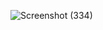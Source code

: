 
![Screenshot (334)](https://user-images.githubusercontent.com/67545874/165878989-c887fd52-cb01-4a3d-982c-9a80e081d8ba.png)

